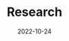---
# Leave the homepage title empty to use the site title
title: Research
date: 2022-10-24
type: landing

sections:

  - block: hero
    content:
      title: Research Goal
      image:
        # Reference an image in your `assets/media/` folder
        filename: Web_HomePage.svg
      # Add your Call-To-Action (CTA) button and optional icon
      cta:
        label: Get Started
        url: ../project/
        #icon_pack: fas
        #icon: download
      # Optionally, add an alternative CTA link
      cta_alt:
        label: See the Publications
        url: ../publication/
      # Optionally, add a note under the Call-To-Action          
      # Add your Hero text here
      text: |
        <br>
        The transition is powered by the synergy of **Machine Learning**, **Computational Engineering**, and **Electrical Engineering**. Key technologies include neural networks, physics-informed models, reinforcement learning, numerical and parallel computing, embedded computing, and real-time operating systems. Applications span high-frequency power converters, inverter control, and power system stability enhancement.
    design:
      # Choose an optional background color, gradient, image, or video
      background:
        gradient_end: '#f7f7f7'
        gradient_start: '#ffffffff'
        text_color_light: false
  - block: tag_cloud
    content:
      title: Research Tags
      subtitle: ''
      text: Please select tags of interest to view related publications!
      # Choose a taxonomy from the `taxonomies` list in `config.yaml` to display (e.g. tags, categories, authors)
      taxonomy: tags
      # Choose how many tags you would like to display (0 = all tags)
      count: 30
    design:
      # Minimum and maximum font sizes (1.0 = 100%).
      font_size_min: 0.7
      font_size_max: 2.0



---